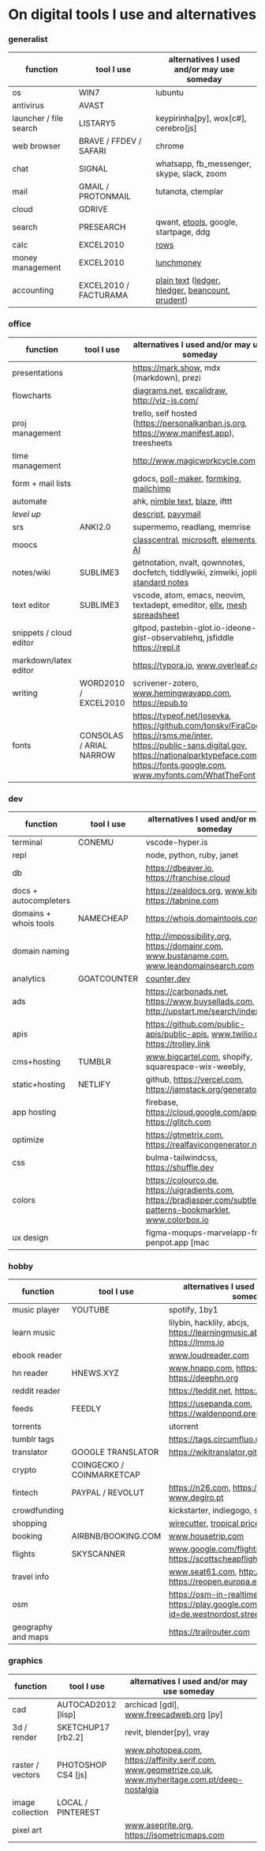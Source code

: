 # On digital tools I use and alternatives

### generalist

| function | tool I use | alternatives I used and/or may use someday |
| --- | --- | --- |
| os | WIN7 |lubuntu
| antivirus | AVAST
| launcher / file search | LISTARY5 | keypirinha[py], wox[c#], cerebro[js]
| web browser | BRAVE / FFDEV / SAFARI | chrome
| chat | SIGNAL | whatsapp, fb_messenger, skype, slack, zoom
| mail | GMAIL / PROTONMAIL | tutanota, ctemplar
| cloud | GDRIVE | 
| search | PRESEARCH | qwant, [etools](https://www.etools.ch), google, startpage, ddg
| calc | EXCEL2010 | [rows](https://rows.com)
| money management | EXCEL2010 | [lunchmoney](https://lunchmoney.app)
| accounting | EXCEL2010 / FACTURAMA | [plain text](https://plaintextaccounting.org/) ([ledger](www.ledger-cli.org), [hledger](https://hledger.org), [beancount](https://awesome-beancount.com), [prudent](https://prudent.me))

### office

| function | tool I use | alternatives I used and/or may use someday |
| --- | --- | --- |
| presentations | | https://mark.show, mdx (markdown), prezi
| flowcharts | | [diagrams.net](https://app.diagrams.net), [excalidraw](https://excalidraw.com), http://viz-js.com/
| proj management | | trello, self hosted (https://personalkanban.js.org, https://www.manifest.app), treesheets
| time management | | http://www.magicworkcycle.com
| form + mail lists | | gdocs, [poll-maker](https://www.poll-maker.com), [formking](https://www.formking.io), [mailchimp](https://mailchimp.com)
| automate | | ahk, [nimble text](https://nimbletext.com), [blaze](https://blaze.today), ifttt
| *level up* | | [descript](https://www.descript.com), [payymail](https://payymail.com)
| srs | ANKI2.0 | supermemo, readlang, memrise
| moocs | | [classcentral](https://classcentral.com), [microsoft](https://docs.microsoft.com/en-us/learn), [elements of AI](https://elementsofai.com)
| notes/wiki | SUBLIME3 | getnotation, nvalt, qownnotes, docfetch, tiddlywiki, zimwiki, joplin, [standard notes](https://standardnotes.org)
| text editor | SUBLIME3 | vscode, atom, emacs, neovim, textadept, emeditor, [ellx](https://ellx.io), [mesh spreadsheet](http://mesh-spreadsheet.com)
| snippets / cloud editor | | gitpod, pastebin-glot.io-ideone-gist-observablehq, jsfiddle https://repl.it
| markdown/latex editor | | https://typora.io, www.overleaf.com
| writing | WORD2010 / EXCEL2010 | scrivener-zotero, www.hemingwayapp.com, https://epub.to
| fonts | CONSOLAS / ARIAL NARROW | https://typeof.net/Iosevka, https://github.com/tonsky/FiraCode, https://rsms.me/inter, https://public-sans.digital.gov, https://nationalparktypeface.com, https://fonts.google.com, www.myfonts.com/WhatTheFont

### dev

| function | tool I use | alternatives I used and/or may use someday |
| --- | --- | --- |
| terminal | CONEMU | vscode-hyper.is
| repl | | node, python, ruby, janet
| db | | https://dbeaver.io, https://franchise.cloud
| docs + autocompleters | | https://zealdocs.org, www.kite.com, https://tabnine.com
| domains + whois tools | NAMECHEAP | https://whois.domaintools.com
| domain naming | | http://impossibility.org, https://domainr.com, www.bustaname.com, www.leandomainsearch.com
| analytics | GOATCOUNTER | [counter.dev](https://counter.dev)
| ads | | https://carbonads.net, https://www.buysellads.com, http://upstart.me/search/index.php
| apis | | https://github.com/public-apis/public-apis, www.twilio.com, https://trolley.link
| cms+hosting | TUMBLR | www.bigcartel.com, shopify, squarespace-wix-weebly, 
| static+hosting | NETLIFY | github, https://vercel.com, https://jamstack.org/generators
| app hosting | | firebase, https://cloud.google.com/appengine, https://glitch.com
| optimize | | https://gtmetrix.com, https://realfavicongenerator.net
| css | | bulma-tailwindcss, https://shuffle.dev
| colors | | https://colourco.de, https://uigradients.com, https://bradjasper.com/subtle-patterns-bookmarklet, www.colorbox.io
| ux design | | figma-moqups-marvelapp-framer-penpot.app [mac |sketch-kiteapp-paintcodeapp]

### hobby

| function | tool I use | alternatives I used and/or may use someday |
| --- | --- | --- |
| music player | YOUTUBE | spotify, 1by1
| learn music | | lilybin, hacklily, abcjs, https://learningmusic.ableton.com, https://lmms.io
| ebook reader | | www.loudreader.com
| hn reader | HNEWS.XYZ | www.hnapp.com, https://hnify.com, https://deephn.org
| reddit reader | | https://teddit.net, https://unim.press/|chia
| feeds | FEEDLY | https://usepanda.com, https://waldenpond.press
| torrents | | utorrent
| tumblr tags | | https://tags.circumfluo.us |
| translator | GOOGLE TRANSLATOR | https://wikitranslator.github.io
| crypto | COINGECKO / COINMARKETCAP |
| fintech | PAYPAL / REVOLUT | https://n26.com, https://www.moey.pt, www.degiro.pt
| crowdfunding | | kickstarter, indiegogo, seedrs
| shopping | | [wirecutter](https://www.nytimes.com/wirecutter), [tropical price](https://tropicalprice.com)
| booking | AIRBNB/BOOKING.COM | www.housetrip.com
| flights | SKYSCANNER | www.google.com/flights, www.kiwi.com, https://scottscheapflights.com
| travel info | | www.seat61.com, http://airport.wroclaw.pl, https://reopen.europa.eu/pt
| osm | | https://osm-in-realtime.jwestman.net, https://play.google.com/store/apps/details?id=de.westnordost.streetcomplete
| geography and maps | | https://trailrouter.com

### graphics

| function | tool I use | alternatives I used and/or may use someday |
| --- | --- | --- |
| cad | AUTOCAD2012 [lisp] |  archicad [gdl], www.freecadweb.org [py]
| 3d / render | SKETCHUP17 [rb2.2] | revit, blender[py], vray
| raster / vectors | PHOTOSHOP CS4 [js] | www.photopea.com, https://affinity.serif.com, www.geometrize.co.uk, www.myheritage.com.pt/deep-nostalgia
| image collection | LOCAL / PINTEREST | | dribbble-behance, pexels-unsplash, https://carbon.now.sh
| pixel art | | www.aseprite.org, https://isometricmaps.com
